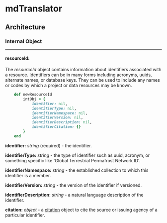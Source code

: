 # mdTranslator

## Architecture

### Internal Object
---
#### resourceId:

The *resourceId* object contains information about identifiers associated with a resource. Identifiers can be in many forms including acronyms, uuids, alternate names, or database keys.  They can be used to include any names or codes by which a project or data resources may be known.

````ruby
    def newResourceId
        intObj = {
            identifier: nil,
            identifierType: nil,
            identifierNamespace: nil,
            identifierVersion: nil,
            identifierDescription: nil,
            identifierCitation: {}
        }
    end
````
__identifier:__ *string* (required) - the identifier.

__identifierType:__ *string* - the type of identifier such as uuid, acronym, or something specific like 'Global Terrestrial Permafrost Network ID'. 

__identifierNamespace:__ *string* - the established collection to which this identifier is a member.

__identifierVersion:__ *string* - the version of the identifier if versioned.

__identifierDescription:__ *string* - a natural language description of the identifier.

__citation:__ *object* - a [citation](../mdtranslator/citation.md) object to cite the source or issuing agency of a particular identifier.
